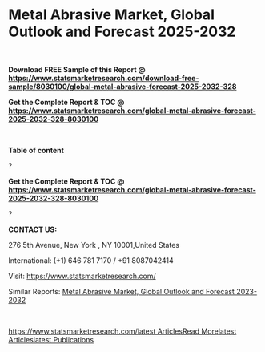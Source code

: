 <h1>Metal Abrasive Market, Global Outlook and Forecast 2025-2032</h1><br/><p><strong>Download FREE Sample of this Report @ <a href="https://www.statsmarketresearch.com/download-free-sample/8030100/global-metal-abrasive-forecast-2025-2032-328">https://www.statsmarketresearch.com/download-free-sample/8030100/global-metal-abrasive-forecast-2025-2032-328</a></strong></p>
 
 
 
 <div><b>Get the Complete Report & TOC @ <a href="https://www.statsmarketresearch.com/global-metal-abrasive-forecast-2025-2032-328-8030100">https://www.statsmarketresearch.com/global-metal-abrasive-forecast-2025-2032-328-8030100</a></b></div>
 
 
 
 <p><br />
 
 <b>Table of content</b></p>
 
 
 
 <p>? </p>
 
 
 
 <div><b>Get the Complete Report & TOC @ <a href="https://www.statsmarketresearch.com/global-metal-abrasive-forecast-2025-2032-328-8030100">https://www.statsmarketresearch.com/global-metal-abrasive-forecast-2025-2032-328-8030100</a></b></div>
 
 
 
 <p>? </p>
 
 
 
 <p><b>CONTACT US:</b><br />
 
 276 5th Avenue, New York , NY 10001,United States<br />
 
 International: (+1) 646 781 7170 / +91 8087042414<br />
 
 Visit: <a href="https://www.statsmarketresearch.com/">https://www.statsmarketresearch.com/</a><br />
 
 Similar Reports: <a href="https://www.statsmarketresearch.com/global-metal-abrasive-forecast-2025-2032-328-8030100">Metal Abrasive Market, Global Outlook and Forecast 2023-2032</a><br />
 
 <br />
 
 <a href="https://gyeongbokgung.com">https://www.statsmarketresearch.com/</a><a href="https://hallyeomaritime.com">latest Articles</a><a href="https://jingwansa.com">Read More</a><a href="https://nguoiviet.jp/">latest Articles</a><a href="https://www.intelmarketresearch.com/">latest Publications</a></p>